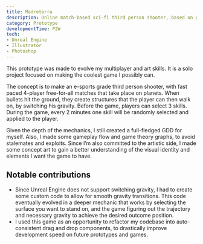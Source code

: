 ```yaml
---
title: Madreterra
description: Online match-based sci-fi third person shooter, based on gravitational boots and bullets that generate terrain.
category: Prototype
developmentTime: P2W
tech:
- Unreal Engine
- Illustrator
- Photoshop
---
```


This prototype was made to evolve my multiplayer and art skills. It is a solo project focused on making the coolest game I possibly can.

The concept is to make an e-sports grade third person shooter, with fast paced 4-player free-for-all matches that take place on planets. When bullets hit the ground, they create structures that the player can then walk on, by switching his gravity. Before the game, players can select 3 skills. During the game, every 2 minutes one skill will be randomly selected and applied to the player.

Given the depth of the mechanics, I still created a full-fledged GDD for myself. Also, I made some gameplay flow and game theory graphs, to avoid stalemates and exploits. Since I’m also committed to the artistic side, I made some concept art to gain a better understanding of the visual identity and elements I want the game to have.

## Notable contributions

* Since Unreal Engine does not support switching gravity, I had to create some custom code to allow for smooth gravity transitions. This code eventually evolved in a deeper mechanic that works by selecting the surface you want to stand on, and the game figuring out the trajectory and necessary gravity to achieve the desired outcome position.
* I used this game as an opportunity to refactor my codebase into auto-consistent drag and drop components, to drastically improve development speed on future prototypes and games.
